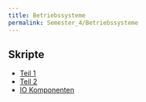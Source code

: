 ```yaml
---
title: Betriebssysteme
permalink: Semester_4/Betriebssysteme
---
```

## Skripte
* [Teil 1](Betriebssysteme/scripts/dhbw_mos-Betriebssysteme_INF16_teil1.pdf)
* [Teil 2](Betriebssysteme/scripts/dhbw_mos-Betriebssysteme_INF16_teil2.pdf)
* [IO Komponenten](Betriebssysteme/scripts/dhbw_mos-Betriebssysteme_INF16_IO.pdf)

